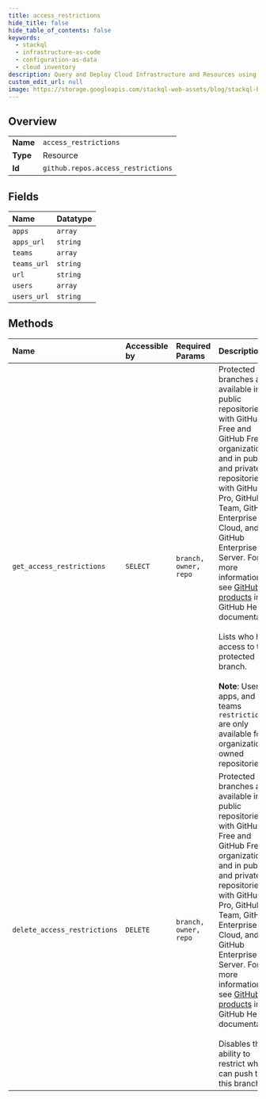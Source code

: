 ```yaml
---
title: access_restrictions
hide_title: false
hide_table_of_contents: false
keywords:
  - stackql
  - infrastructure-as-code
  - configuration-as-data
  - cloud inventory
description: Query and Deploy Cloud Infrastructure and Resources using SQL
custom_edit_url: null
image: https://storage.googleapis.com/stackql-web-assets/blog/stackql-blog-post-featured-image.png
---
```

  
    

## Overview
<table><tbody>
<tr><td><b>Name</b></td><td><code>access_restrictions</code></td></tr>
<tr><td><b>Type</b></td><td>Resource</td></tr>
<tr><td><b>Id</b></td><td><code>github.repos.access_restrictions</code></td></tr>
</tbody></table>

## Fields
| Name | Datatype |
|:-----|:---------|
| `apps` | `array` |
| `apps_url` | `string` |
| `teams` | `array` |
| `teams_url` | `string` |
| `url` | `string` |
| `users` | `array` |
| `users_url` | `string` |
## Methods
| Name | Accessible by | Required Params | Description |
|:-----|:--------------|:----------------|:------------|
| `get_access_restrictions` | `SELECT` | `branch, owner, repo` | Protected branches are available in public repositories with GitHub Free and GitHub Free for organizations, and in public and private repositories with GitHub Pro, GitHub Team, GitHub Enterprise Cloud, and GitHub Enterprise Server. For more information, see [GitHub's products](https://docs.github.com/github/getting-started-with-github/githubs-products) in the GitHub Help documentation.<br /><br />Lists who has access to this protected branch.<br /><br />**Note**: Users, apps, and teams `restrictions` are only available for organization-owned repositories. |
| `delete_access_restrictions` | `DELETE` | `branch, owner, repo` | Protected branches are available in public repositories with GitHub Free and GitHub Free for organizations, and in public and private repositories with GitHub Pro, GitHub Team, GitHub Enterprise Cloud, and GitHub Enterprise Server. For more information, see [GitHub's products](https://docs.github.com/github/getting-started-with-github/githubs-products) in the GitHub Help documentation.<br /><br />Disables the ability to restrict who can push to this branch. |
